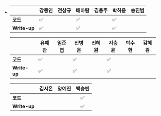 - |              | 강동인 | 전상규 | 배하람 | 김용주 | 박하윤 | 송진범 |
  | ------------ | ------ | ------ | ------ | ------ | ------ | ------ |
  | **코드**     | :white_check_mark: |        | :white_check_mark: |        | :white_check_mark: || :white_check_mark: ||
  | **Write-up** | :white_check_mark: |        | :white_check_mark: |        | :white_check_mark: || :white_check_mark: ||

  |              | 유예찬 | 임준엽 | 전병운 | 전혜원 | 지승윤 | 박수현 | 김혜원 |
  | ------------ | ------ | ------ | ------ | ------ | ------ | ------ | ------ |
  | **코드**     | :white_check_mark: |  | :white_check_mark: |      | :white_check_mark: |        |        |        |        |
  | **Write-up** | :white_check_mark: |  | :white_check_mark: |      |:white_check_mark: |        |        |        |        |

  |              | 김시온 | 양예진 | 백승빈 |
  | ------------ | :----: | :----: | :----: |
  | **코드**     |        |        |:white_check_mark:|
  | **Write-up** |        |        |:white_check_mark:|

